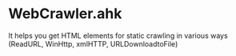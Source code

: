 # WebCrawler.ahk
It helps you get HTML elements for static crawling in various ways (ReadURL, WinHttp, xmlHTTP, URLDownloadtoFile)
